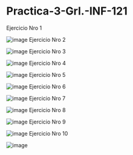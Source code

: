 # Practica-3-Grl.-INF-121
Ejercicio Nro 1


![image](https://github.com/user-attachments/assets/a0e17cf6-aad7-4e59-9587-97d5f58a0825)
Ejercicio Nro 2




![image](https://github.com/user-attachments/assets/92dc7844-26d3-4170-af1f-ee52158f892b)
Ejercicio Nro 3




![image](https://github.com/user-attachments/assets/a0727245-b6f4-434c-829c-c02a0544ba31)
Ejercicio Nro 4




![image](https://github.com/user-attachments/assets/a24eb2b0-f926-4d1b-973d-bfc63e07987f)
Ejercicio Nro 5 




![image](https://github.com/user-attachments/assets/60a20af0-2a36-433a-aa45-8762d8af0a47)
Ejercicio Nro 6




![image](https://github.com/user-attachments/assets/f44aa899-30f8-4683-82d7-4c85359aa9c9)
Ejercicio Nro 7




![image](https://github.com/user-attachments/assets/e2d7459b-eacb-4ca0-9652-544505416a26)
Ejercicio Nro 8




![image](https://github.com/user-attachments/assets/7f33d74a-e46c-4626-912e-ae70fa734146)
Ejercicio Nro 9




![image](https://github.com/user-attachments/assets/e23854d7-75f6-46f8-ae80-efd1dba47ab3)
Ejercicio Nro 10




![image](https://github.com/user-attachments/assets/41d4b20b-ebc6-4d33-882d-b5183be51f2f)









